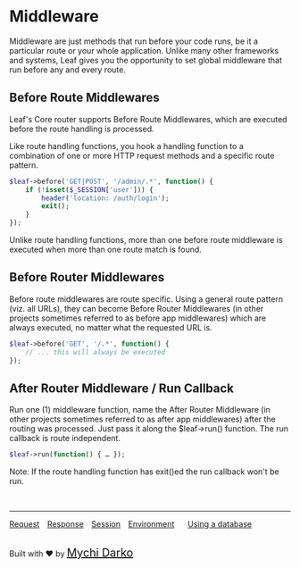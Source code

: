 # Middleware
Middleware are just methods that run before your code runs, be it a particular route or your whole application. Unlike many other frameworks and systems, Leaf gives you the opportunity to set global middleware that run before any and every route.

## Before Route Middlewares
Leaf's Core router supports Before Route Middlewares, which are executed before the route handling is processed.

Like route handling functions, you hook a handling function to a combination of one or more HTTP request methods and a specific route pattern.

```php
$leaf->before('GET|POST', '/admin/.*', function() {
    if (!isset($_SESSION['user'])) {
        header('location: /auth/login');
        exit();
    }
});
```
Unlike route handling functions, more than one before route middleware is executed when more than one route match is found.

## Before Router Middlewares
Before route middlewares are route specific. Using a general route pattern (viz. all URLs), they can become Before Router Middlewares (in other projects sometimes referred to as before app middlewares) which are always executed, no matter what the requested URL is.

```php
$leaf->before('GET', '/.*', function() {
    // ... this will always be executed
});
```

## After Router Middleware / Run Callback
Run one (1) middleware function, name the After Router Middleware (in other projects sometimes referred to as after app middlewares) after the routing was processed. Just pass it along the $leaf->run() function. The run callback is route independent.

```php
$leaf->run(function() { … });
```
Note: If the route handling function has exit()ed the run callback won't be run.

<br>
<hr>

<a href="#/leaf/v/2.1-apha/http/request" style="margin: 0px">Request</a>
<a href="#/leaf/v/2.1-apha/http/response" style="margin: 0px 10px;">Response</a>
<a href="#/leaf/v/2.1-apha/http/session" style="margin: 0px; 10px;">Session</a>
<a href="#/leaf/v/2.1-apha/environment" style="margin: 0px 10px;">Environment</a>
<a href="#/leaf/v/2.1-apha/database" style="margin: 0px 10px;">Using a database</a>

<br>
Built with ❤ by <a href="https://mychi.netlify.com" style="font-size: 20px; color: #111;" target="_blank">Mychi Darko</a>